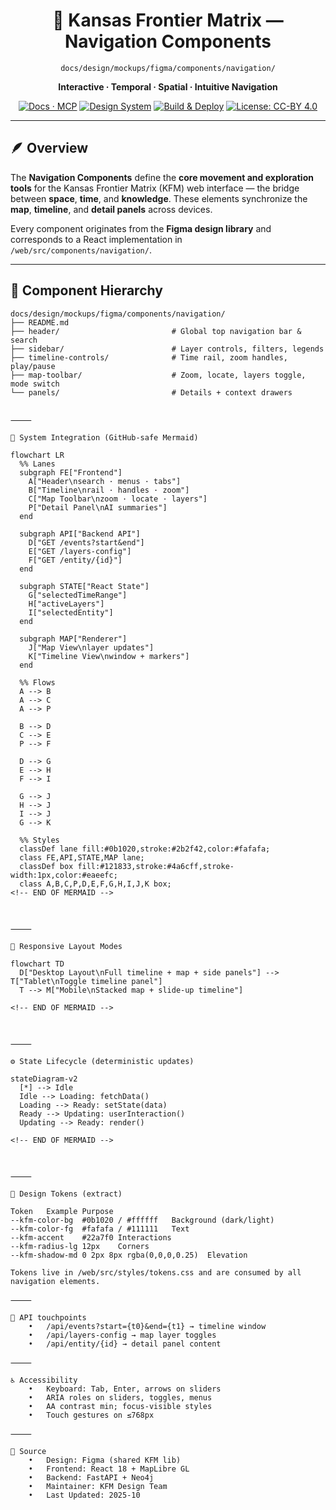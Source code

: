 <div align="center">

# 🧭 Kansas Frontier Matrix — Navigation Components  
`docs/design/mockups/figma/components/navigation/`

**Interactive · Temporal · Spatial · Intuitive Navigation**

[![Docs · MCP](https://img.shields.io/badge/Docs-MCP-blue)](../../../../../docs/)
[![Design System](https://img.shields.io/badge/Design-System-green)](../../../../../docs/design/)
[![Build & Deploy](https://img.shields.io/github/actions/workflow/status/bartytime4life/Kansas-Frontier-Matrix/site.yml?label=Build%20%26%20Deploy)](../../../../../.github/workflows/site.yml)
[![License: CC-BY 4.0](https://img.shields.io/badge/License-CC--BY%204.0-lightgrey)](../../../../../LICENSE)

</div>

---

## 🪶 Overview

The **Navigation Components** define the **core movement and exploration tools** for the Kansas Frontier Matrix (KFM) web interface — the bridge between **space**, **time**, and **knowledge**. These elements synchronize the **map**, **timeline**, and **detail panels** across devices.

Every component originates from the **Figma design library** and corresponds to a React implementation in `/web/src/components/navigation/`.

---

## 🧭 Component Hierarchy

```text
docs/design/mockups/figma/components/navigation/
├── README.md
├── header/                         # Global top navigation bar & search
├── sidebar/                        # Layer controls, filters, legends
├── timeline-controls/              # Time rail, zoom handles, play/pause
├── map-toolbar/                    # Zoom, locate, layers toggle, mode switch
└── panels/                         # Details + context drawers


⸻

🧩 System Integration (GitHub-safe Mermaid)

flowchart LR
  %% Lanes
  subgraph FE["Frontend"]
    A["Header\nsearch · menus · tabs"]
    B["Timeline\nrail · handles · zoom"]
    C["Map Toolbar\nzoom · locate · layers"]
    P["Detail Panel\nAI summaries"]
  end

  subgraph API["Backend API"]
    D["GET /events?start&end"]
    E["GET /layers-config"]
    F["GET /entity/{id}"]
  end

  subgraph STATE["React State"]
    G["selectedTimeRange"]
    H["activeLayers"]
    I["selectedEntity"]
  end

  subgraph MAP["Renderer"]
    J["Map View\nlayer updates"]
    K["Timeline View\nwindow + markers"]
  end

  %% Flows
  A --> B
  A --> C
  A --> P

  B --> D
  C --> E
  P --> F

  D --> G
  E --> H
  F --> I

  G --> J
  H --> J
  I --> J
  G --> K

  %% Styles
  classDef lane fill:#0b1020,stroke:#2b2f42,color:#fafafa;
  class FE,API,STATE,MAP lane;
  classDef box fill:#121833,stroke:#4a6cff,stroke-width:1px,color:#eaeefc;
  class A,B,C,P,D,E,F,G,H,I,J,K box;
<!-- END OF MERMAID -->



⸻

🧱 Responsive Layout Modes

flowchart TD
  D["Desktop Layout\nFull timeline + map + side panels"] --> T["Tablet\nToggle timeline panel"]
  T --> M["Mobile\nStacked map + slide-up timeline"]

<!-- END OF MERMAID -->



⸻

⚙️ State Lifecycle (deterministic updates)

stateDiagram-v2
  [*] --> Idle
  Idle --> Loading: fetchData()
  Loading --> Ready: setState(data)
  Ready --> Updating: userInteraction()
  Updating --> Ready: render()

<!-- END OF MERMAID -->



⸻

🎨 Design Tokens (extract)

Token	Example	Purpose
--kfm-color-bg	#0b1020 / #ffffff	Background (dark/light)
--kfm-color-fg	#fafafa / #111111	Text
--kfm-accent	#22a7f0	Interactions
--kfm-radius-lg	12px	Corners
--kfm-shadow-md	0 2px 8px rgba(0,0,0,0.25)	Elevation

Tokens live in /web/src/styles/tokens.css and are consumed by all navigation elements.

⸻

🔌 API touchpoints
	•	/api/events?start={t0}&end={t1} → timeline window
	•	/api/layers-config → map layer toggles
	•	/api/entity/{id} → detail panel content

⸻

♿ Accessibility
	•	Keyboard: Tab, Enter, arrows on sliders
	•	ARIA roles on sliders, toggles, menus
	•	AA contrast min; focus-visible styles
	•	Touch gestures on ≤768px

⸻

🧾 Source
	•	Design: Figma (shared KFM lib)
	•	Frontend: React 18 + MapLibre GL
	•	Backend: FastAPI + Neo4j
	•	Maintainer: KFM Design Team
	•	Last Updated: 2025-10
